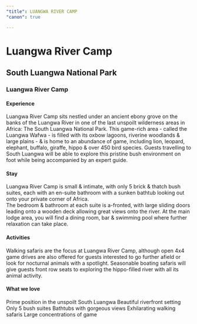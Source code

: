 ```yaml
---
"title": LUANGWA RIVER CAMP
"canon": true

---
```


# Luangwa River Camp
## South Luangwa National Park
### Luangwa River Camp

#### Experience
Luangwa River Camp sits nestled under an ancient ebony grove on the banks of the Luangwa River in one of the last unspoilt wilderness areas in Africa:  The South Luangwa National Park.
This game-rich area - called the Luangwa Wafwa - is filled with its oxbow lagoons, riverine woodlands &amp; large plains - &amp; is home to an abundance of game, including lion, leopard, elephant, buffalo, giraffe, hippo &amp; over 450 bird species.
Guests travelling to South Luangwa will be able to explore this pristine bush environment on foot while being accompanied by an expert guide.

#### Stay
Luangwa River Camp is small &amp; intimate, with only 5 brick &amp; thatch bush suites, each with an en-suite bathroom with a sunken bathtub looking out onto your private corner of Africa.  
The bedroom &amp; bathroom at each suite is a-fronted, with large sliding doors leading onto a wooden deck allowing great views onto the river.
At the main lodge area, you will find a dining room, bar &amp; swimming pool where further relaxation can take place.

#### Activities
Walking safaris are the focus at Luangwa River Camp, although open 4x4 game drives are also offered for guests interested to go further afield or look for nocturnal animals with a spotlight.
Seasonable boating safaris will give guests front row seats to exploring the hippo-filled river with all its animal activity.


#### What we love
Prime position in the unspoilt South Luangwa
Beautiful riverfront setting
Only 5 bush suites
Bathtubs with gorgeous views
Exhilarating walking safaris
Large concentrations of game